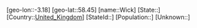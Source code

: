 ﻿---
location: [58.45,-3.18]
type: City
tags:
- geo/City


SpocWebEntityId: 35587
isDeleted: false
confidential: public

---
[geo-lon::-3.18]
[geo-lat::58.45]
[name::Wick]
[State::]
[Country::[United_Kingdom](geo/Continent/Europe/United_Kingdom.md)]
[StateId::]
[Population::]
[Unknown::]

